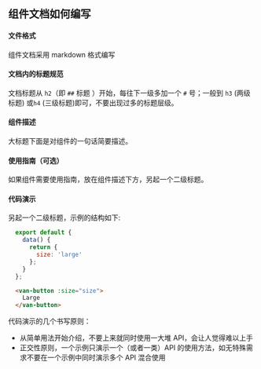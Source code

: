 ## 组件文档如何编写

#### 文件格式

组件文档采用 markdown 格式编写

#### 文档内的标题规范

文档标题从 `h2`（即 `##` 标题 ）开始，每往下一级多加一个 `#` 号；一般到 `h3` (两级标题) 或`h4` (三级标题)即可，不要出现过多的标题层级。

#### 组件描述

大标题下面是对组件的一句话简要描述。

#### 使用指南（可选）

如果组件需要使用指南，放在组件描述下方，另起一个二级标题。

#### 代码演示

另起一个二级标题，示例的结构如下:

  ```javascript
    export default {
      data() {
        return {
          size: 'large'
        };
      }
    };
  ```

  ```html
    <van-button :size="size">
      Large
    </van-button>
  ```
    
代码演示的几个书写原则：

- 从简单用法开始介绍，不要上来就同时使用一大堆 API，会让人觉得难以上手
- 正交性原则，一个示例只演示一个（或者一类）API 的使用方法，如无特殊需求不要在一个示例中同时演示多个 API 混合使用
